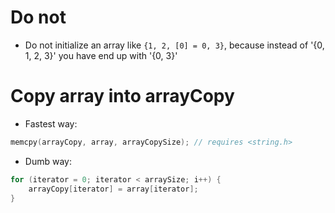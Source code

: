 #                  Do not

- Do not initialize an array like `{1, 2, [0] = 0, 3}`, because instead of '{0, 1, 2, 3}' you have end up with '{0, 3}'

#                  Copy array into arrayCopy

- Fastest way:
```C
memcpy(arrayCopy, array, arrayCopySize); // requires <string.h>
```
- Dumb way:
```C
for (iterator = 0; iterator < arraySize; i++) {
    arrayCopy[iterator] = array[iterator];
}
```